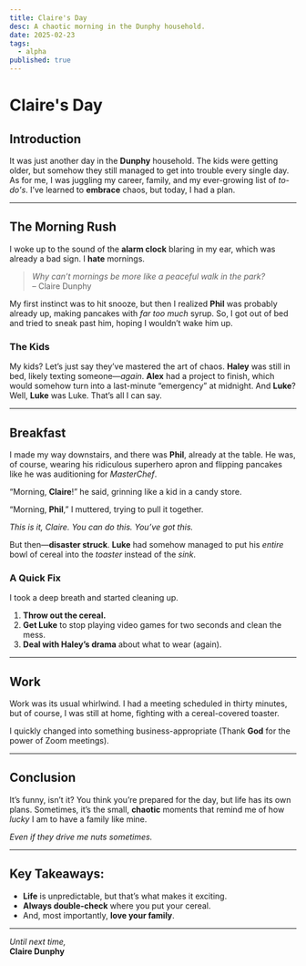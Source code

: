 ```yaml
---
title: Claire's Day
desc: A chaotic morning in the Dunphy household.
date: 2025-02-23
tags:
  - alpha
published: true
---
```


# Claire's Day

## Introduction

It was just another day in the **Dunphy** household. The kids were getting older, but somehow they still managed to get into trouble every single day. As for me, I was juggling my career, family, and my ever-growing list of _to-do's_. I’ve learned to **embrace** chaos, but today, I had a plan.

---

## The Morning Rush

I woke up to the sound of the **alarm clock** blaring in my ear, which was already a bad sign. I **hate** mornings.

> _Why can’t mornings be more like a peaceful walk in the park?_  
> – Claire Dunphy

My first instinct was to hit snooze, but then I realized **Phil** was probably already up, making pancakes with _far too much_ syrup. So, I got out of bed and tried to sneak past him, hoping I wouldn’t wake him up.

### The Kids

My kids? Let’s just say they’ve mastered the art of chaos. **Haley** was still in bed, likely texting someone—_again_. **Alex** had a project to finish, which would somehow turn into a last-minute “emergency” at midnight. And **Luke**? Well, **Luke** was Luke. That’s all I can say.

---

## Breakfast

I made my way downstairs, and there was **Phil**, already at the table. He was, of course, wearing his ridiculous superhero apron and flipping pancakes like he was auditioning for _MasterChef_.

“Morning, **Claire**!” he said, grinning like a kid in a candy store.

“Morning, **Phil**,” I muttered, trying to pull it together.

_This is it, Claire. You can do this. You’ve got this._

But then—**disaster struck**. **Luke** had somehow managed to put his _entire_ bowl of cereal into the _toaster_ instead of the _sink_.

### A Quick Fix

I took a deep breath and started cleaning up.

1. **Throw out the cereal.**
2. **Get Luke** to stop playing video games for two seconds and clean the mess.
3. **Deal with Haley’s drama** about what to wear (again).

---

## Work

Work was its usual whirlwind. I had a meeting scheduled in thirty minutes, but of course, I was still at home, fighting with a cereal-covered toaster.

I quickly changed into something business-appropriate (Thank **God** for the power of Zoom meetings).

---

## Conclusion

It’s funny, isn’t it? You think you’re prepared for the day, but life has its own plans. Sometimes, it’s the small, **chaotic** moments that remind me of how _lucky_ I am to have a family like mine.

_Even if they drive me nuts sometimes._

---

## Key Takeaways:

- **Life** is unpredictable, but that’s what makes it exciting.
- **Always double-check** where you put your cereal.
- And, most importantly, **love your family**.

---

_Until next time,_  
**Claire Dunphy**
